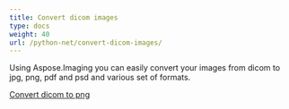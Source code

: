 ```yaml
---
title: Convert dicom images
type: docs
weight: 40
url: /python-net/convert-dicom-images/
---
```


Using Aspose.Imaging you can easily convert your images from dicom to jpg, png, pdf and psd and various set of formats.

[Convert dicom to png](/imaging/python-net/convert-dicom-to-png/)
